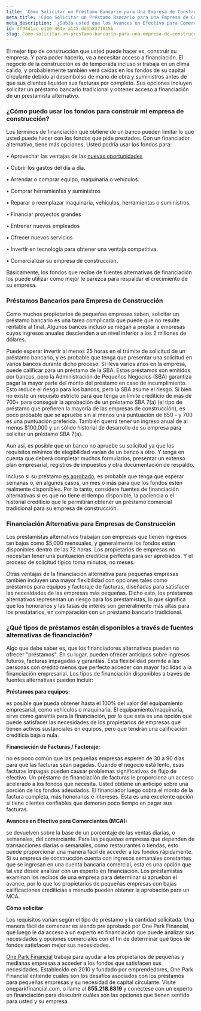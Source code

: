 ```yaml
---
title: 'Cómo Solicitar un Préstamo Bancario para Una Empresa de Construcción'
meta_title: 'Cómo Solicitar un Préstamo Bancario para Una Empresa de Construcción'
meta_description: '¿Sabía usted que los Avances en Efectivo para Comerciantes (MCA) no son solo para comerciantes? Si tiene una empresa de construcción, la financiación de MCA puede ser la mejor manera de acceder fácilmente al dinero que necesita para desarrollar su empresa.'
id: 4f94d1ac-e110-464e-a145-dd1b8371015b
slug: Como-solicitar-un-prestamo-bancario-para-una-empresa-de-construccion
---
```

El mejor tipo de construcción que usted puede hacer es, construir su empresa. Y para poder hacerlo, va a necesitar acceso a financiación. El negocio de la construcción es de temporada incluso si trabaja en un clima cálido, y probablemente también verá caídas en los fondos de su capital circulante debido al desembolso de mano de obra y suministros antes de que sus clientes liquiden sus facturas por completo. Sus opciones incluyen solicitar un préstamo bancario tradicional y obtener acceso a  financiación de un prestamista alternativo. 

### ¿Cómo puedo usar los fondos para construir mi empresa de construcción?

Los términos de financiación que obtiene de un banco pueden limitar lo que usted puede hacer con los fondos que pide prestados. Con un financiador alternativo,  tiene más opciones. Usted podría usar los fondos para:

•	Aprovechar las ventajas de las [nuevas oportunidades](https://www.oneparkfinancial.com/es/articulos/como-escribir-un-plan-de-negocios)

•	Cubrir los gastos del día a día.

•	Arrendar o comprar equipo, maquinaria o vehículos.

•	Comprar herramientas y suministros

•	Reparar o reemplazar maquinaria, vehículos, herramientas o 
suministros.

•	Financiar proyectos grandes

•	Entrenar nuevos empleados

•	Ofrecer nuevos servicios

•	Invertir en tecnología para obtener una ventaja competitiva.

•	Comercializar su empresa de construcción.

Básicamente, los fondos que recibe de fuentes alternativas de financiación los puede utilizar como mejor le parezca para respaldar el crecimiento de su empresa.

### Préstamos Bancarios para Empresa de Construcción

Como muchos propietarios de pequeñas empresas saben, solicitar un préstamo bancario es una tarea complicada que puede que no resulte rentable al final. Algunos bancos incluso se niegan a prestar a empresas cuyos ingresos anuales descienden a un nivel inferior a los 2 millones de dólares. 

Puede esperar invertir al menos 25 horas en el trámite de solicitud de un préstamo bancario, y es probable que tenga que presentar una solicitud en varios bancos durante dicho proceso. Si lleva varios años en la empresa, puede calificar para un préstamo de la SBA. Estos préstamos son emitidos por bancos, pero la Administración de Pequeños Negocios (SBA) garantiza pagar la mayor parte del monto del préstamo en caso de incumplimiento. Esto reduce el riesgo para los bancos, pero la SBA asume el riesgo. Si bien no existe un requisito estricto para que tenga un límite crediticio de más de 700+ para conseguir la aprobación de un préstamo SBA 7(a) (el tipo de préstamo que prefieren la mayoría de las empresas de construcción), es poco probable que se apruebe sin al menos una puntuación de 650 - y 700 es una puntuación preferida. También querrá tener un ingreso anual de al menos $100,000 y un sólido historial de desarrollo de su empresa para solicitar un préstamo SBA 7(a).

Aun así, es posible que un banco no apruebe su solicitud ya que los requisitos mínimos de elegibilidad varían de un banco a otro. Y tenga en cuenta que deberá completar muchos formularios, presentar un extenso plan empresarial, registros de impuestos y otra documentación de respaldo. 

Incluso si su préstamo [es aprobado](https://www.oneparkfinancial.com/es/preaprob), es probable que tenga que esperar semanas o, en algunos casos, un mes o más para que los fondos estén realmente disponibles.  Por lo tanto, considere fuentes de financiación alternativas si es que no tiene el tiempo disponible, la paciencia o el historial crediticio que le permitirán obtener un préstamo comercial tradicional para su empresa de construcción. 

### Financiación Alternativa para Empresas de Construcción

Los prestamistas alternativos trabajan con empresas que tienen ingresos tan bajos como $5,000  mensuales, y generalmente los fondos están disponibles dentro de las 72 horas. Los propietarios de empresas no necesitan tener una puntuación crediticia perfecta para ser aprobados. Y el proceso de solicitud típico toma minutos, no meses. 

Otras ventajas de la financiación alternativa para pequeñas empresas también incluyen una mayor flexibilidad con opciones tales como préstamos para equipos y factoraje de facturas, diseñadas para satisfacer las necesidades de las empresas más pequeñas. Dicho esto, los préstamos alternativos representan un riesgo para los prestamistas, lo que significa que los honorarios y las tasas de interés son generalmente más altas para los prestatarios, en comparación con un préstamo bancario tradicional. 

### ¿Qué tipos de préstamos están disponibles a través de fuentes alternativas de financiación?

Algo que debe saber es, que los financiadores alternativos pueden no ofrecer "préstamos". En su lugar, pueden ofrecer anticipos sobre ingresos futuros, facturas impagadas y garantías. Esta flexibilidad permite a las personas con crédito menos que perfecto acceder con mayor facilidad  a la financiación empresarial. Los tipos de financiación disponibles a través de fuentes alternativas pueden incluir:

**Préstamos para equipos:**

es posible que pueda obtener hasta el 100% del valor del equipamiento empresarial, como vehículos o maquinaria. El equipamiento/maquinaria, sirve como garantía para la financiación, por lo que esta es una opción que puede satisfacer las necesidades de los propietarios de empresas que tienen activos sustanciales en equipos, pero que tendrán una calificación crediticia baja o nula.

**Financiación de Facturas / Factoraje:** 

no es poco común que las pequeñas empresas esperen de 30 a 90 días para que las facturas sean pagadas. Cuando el negocio está lento, esas facturas impagas pueden causar problemas significativos de flujo de efectivo. Un préstamo de financiación de facturas le proporciona un acceso acelerado a los fondos que necesita. Usted obtiene un anticipo sobre una porción de los fondos adeudados. El financiador luego cobra el monto de la factura completa, más honorarios e intereses. Esta es una excelente opción si tiene clientes confiables que demoran poco tiempo en pagar sus facturas. 

**Avances en Efectivo para Comerciantes (MCA):**

se devuelven sobre la base de un porcentaje de las ventas diarias, o semanales, del comerciante. Para las pequeñas empresas que dependen de transacciones diarias o semanales, como restaurantes o tiendas, esto puede proporcionar una manera fácil de acceder a los fondos rápidamente. Si su empresa de construcción cuenta con ingresos semanales constantes que se ingresan en una cuenta bancaria comercial, esta es una opción que tal vez desee analizar con un experto en financiación. Los prestamistas examinan los recibos de una empresa para determinar si aprueban el avance, por lo que los propietarios de pequeñas empresas con bajas calificaciones crediticias a menudo pueden obtener la aprobación para un MCA. 

**Cómo solicitar**

Los requisitos varían según el tipo de préstamo y la cantidad solicitada. Una manera fácil de comenzar es siendo pre aprobado por One Park Financial, que luego le da acceso a un experto en financiación que puede analizar sus necesidades y opciones comerciales con el fin de determinar qué tipos de fondos satisfacen mejor sus necesidades.

[One Park Financial](https://www.oneparkfinancial.com/es/) trabaja para ayudar a los propietarios de pequeñas y medianas empresas a acceder a los fondos que satisfacen sus necesidades. Establecido en 2010 y fundado por emprendedores, One Park Financial entiende cuáles son los desafíos asociados con los préstamos para pequeñas empresas y su necesidad de capital circulante. Visite oneparkfinancial.com, o llame al **855.218.8819** y conéctese con un experto en financiación para descubrir cuáles son las opciones que tienen sentido para usted y su empresa.